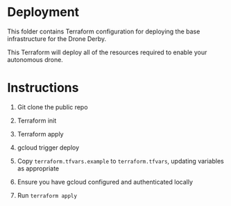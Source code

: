 # Deployment

This folder contains Terraform configuration for deploying the base infrastructure for the Drone Derby.

This Terraform will deploy all of the resources required to enable your autonomous drone.

# Instructions
1. Git clone the public repo
2. Terraform init
3. Terraform apply
4. gcloud trigger deploy

5. Copy `terraform.tfvars.example` to `terraform.tfvars`, updating variables as appropriate 
6. Ensure you have gcloud configured and authenticated locally
7. Run `terraform apply`


